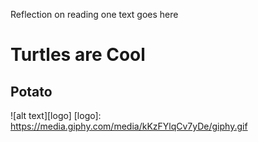 Reflection on reading one text goes here
# Turtles are Cool
## Potato
![alt text][logo]
[logo]: https://media.giphy.com/media/kKzFYlqCv7yDe/giphy.gif
